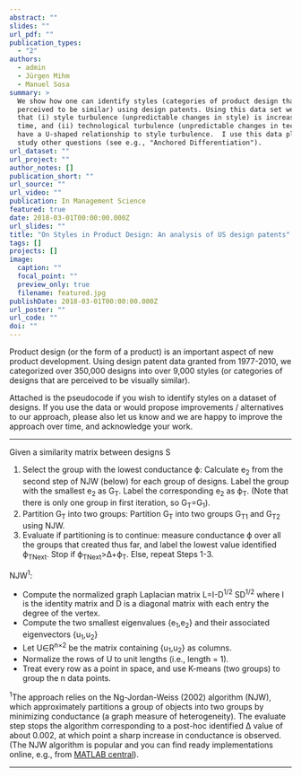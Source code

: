 ```yaml
---
abstract: ""
slides: ""
url_pdf: ""
publication_types:
  - "2"
authors:
  - admin
  - Jürgen Mihm
  - Manuel Sosa
summary: >
  We show how one can identify styles (categories of product design that are
  perceived to be similar) using design patents. Using this data set we show
  that (i) style turbulence (unpredictable changes in style) is increasing over
  time, and (ii) technological turbulence (unpredictable changes in technology)
  have a U-shaped relationship to style turbulence.  I use this data platform to
  study other questions (see e.g., "Anchored Differentiation"). 
url_dataset: ""
url_project: ""
author_notes: []
publication_short: ""
url_source: ""
url_video: ""
publication: In Management Science
featured: true
date: 2018-03-01T00:00:00.000Z
url_slides: ""
title: "On Styles in Product Design: An analysis of US design patents"
tags: []
projects: []
image:
  caption: ""
  focal_point: ""
  preview_only: true
  filename: featured.jpg
publishDate: 2018-03-01T00:00:00.000Z
url_poster: ""
url_code: ""
doi: ""
---
```

Product design (or the form of a product) is an important aspect of new product development. Using design patent data granted from 1977-2010, we categorized over 350,000 designs into over 9,000 styles (or categories of designs that are perceived to be visually similar).

Attached is the pseudocode if you wish to identify styles on a dataset of designs. If you use the data or would propose improvements / alternatives to our approach, please also let us know and we are happy to improve the approach over time, and acknowledge your work.



- - -

Given a similarity matrix between designs S

1. Select the group with the lowest conductance ϕ: Calculate e<sub>2</sub> from the second step of NJW (below) for each group of designs. Label the group with the smallest e<sub>2</sub> as G<sub>T</sub>. Label the corresponding e<sub>2</sub> as ϕ<sub>T</sub>. (Note that there is only one group in first iteration, so G<sub>T</sub>=G<sub>1</sub>).
2. Partition G<sub>T</sub> into two groups: Partition G<sub>T</sub> into two groups G<sub>T1</sub> and G<sub>T2</sub> using NJW. 
3. Evaluate if partitioning is to continue: measure conductance ϕ over all the groups that created thus far, and label the lowest value identified ϕ<sub>TNext</sub>. Stop if ϕ<sub>TNext</sub>>Δ+ϕ<sub>T</sub>. Else, repeat Steps 1-3. 


NJW<sup>1</sup>:
*	Compute the normalized graph Laplacian matrix L=I-D<sup>1/2</sup> SD<sup>1/2</sup> where I is the identity matrix and D is a diagonal matrix with each entry the degree of the vertex.
*	Compute the two smallest eigenvalues {e<sub>1</sub>,e<sub>2</sub>} and their associated eigenvectors {u<sub>1</sub>,u<sub>2</sub>} 
*	Let U∈R<sup>n×2</sup> be the matrix containing {u<sub>1</sub>,u<sub>2</sub>} as columns.
*	Normalize the rows of U to unit lengths (i.e., length = 1).
*	Treat every row as a point in space, and use K-means (two groups) to group the n data points.


<sup>1</sup>The approach relies on the Ng-Jordan-Weiss (2002) algorithm (NJW), which approximately partitions a group of objects into two groups by minimizing conductance (a graph measure of heterogeneity). The evaluate step stops the algorithm corresponding to a post-hoc identified Δ value of about 0.002, at which point a sharp increase in conductance is observed. (The NJW algorithm is popular and you can find ready implementations online, e.g., from [MATLAB central](https://www.mathworks.com/matlabcentral/fileexchange/44879-spectral-clustering)).

- - -